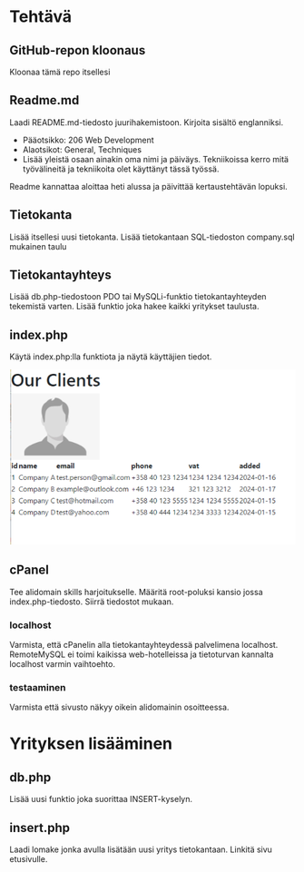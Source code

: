 # Tehtävä

## GitHub-repon kloonaus
Kloonaa tämä repo itsellesi

## Readme.md
Laadi README.md-tiedosto juurihakemistoon. Kirjoita sisältö englanniksi.
- Pääotsikko: 206 Web Development
- Alaotsikot: General, Techniques
- Lisää yleistä osaan ainakin oma nimi ja päiväys. Tekniikoissa kerro mitä työvälineitä ja tekniikoita olet käyttänyt tässä työssä. 

Readme kannattaa aloittaa heti alussa ja päivittää kertaustehtävän lopuksi.

## Tietokanta
Lisää itsellesi uusi tietokanta. 
Lisää tietokantaan SQL-tiedoston company.sql mukainen taulu

## Tietokantayhteys
Lisää db.php-tiedostoon PDO tai MySQLi-funktio tietokantayhteyden tekemistä varten. Lisää funktio joka hakee kaikki yritykset taulusta.

## index.php
Käytä index.php:lla funktiota ja näytä käyttäjien tiedot.

![Esimerkki](/example/example.png)

## cPanel
Tee alidomain skills harjoitukselle. Määritä root-poluksi kansio jossa index.php-tiedosto. Siirrä tiedostot mukaan.

### localhost
Varmista, että cPanelin alla tietokantayhteydessä palvelimena localhost. RemoteMySQL ei toimi kaikissa web-hotelleissa ja tietoturvan kannalta localhost varmin vaihtoehto.

### testaaminen
Varmista että sivusto näkyy oikein alidomainin osoitteessa.

# Yrityksen lisääminen
## db.php
Lisää uusi funktio joka suorittaa INSERT-kyselyn.

## insert.php
Laadi lomake jonka avulla lisätään uusi yritys tietokantaan. Linkitä sivu etusivulle.